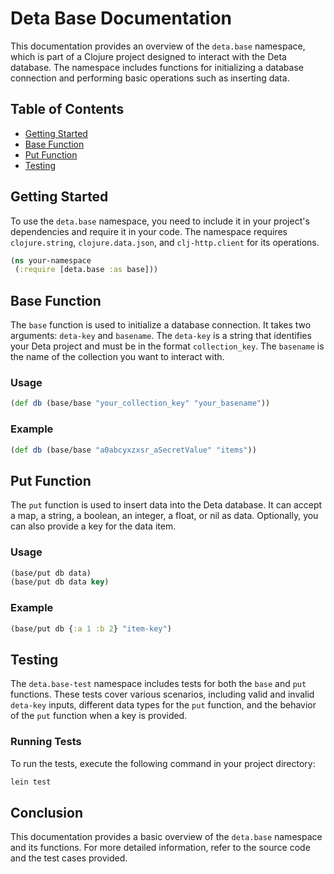 # Deta Base Documentation

This documentation provides an overview of the `deta.base` namespace, which is part of a Clojure project designed to interact with the Deta database. The namespace includes functions for initializing a database connection and performing basic operations such as inserting data.

## Table of Contents

-   [Getting Started](#getting-started)
-   [Base Function](#base-function)
-   [Put Function](#put-function)
-   [Testing](#testing)

## Getting Started

To use the `deta.base` namespace, you need to include it in your project's dependencies and require it in your code. The namespace requires `clojure.string`, `clojure.data.json`, and `clj-http.client` for its operations.

```clojure
(ns your-namespace
 (:require [deta.base :as base]))
```

## Base Function

The `base` function is used to initialize a database connection. It takes two arguments: `deta-key` and `basename`. The `deta-key` is a string that identifies your Deta project and must be in the format `collection_key`. The `basename` is the name of the collection you want to interact with.

### Usage

```clojure
(def db (base/base "your_collection_key" "your_basename"))
```

### Example

```clojure
(def db (base/base "a0abcyxzxsr_aSecretValue" "items"))
```

## Put Function

The `put` function is used to insert data into the Deta database. It can accept a map, a string, a boolean, an integer, a float, or nil as data. Optionally, you can also provide a key for the data item.

### Usage

```clojure
(base/put db data)
(base/put db data key)
```

### Example

```clojure
(base/put db {:a 1 :b 2} "item-key")
```

## Testing

The `deta.base-test` namespace includes tests for both the `base` and `put` functions. These tests cover various scenarios, including valid and invalid `deta-key` inputs, different data types for the `put` function, and the behavior of the `put` function when a key is provided.

### Running Tests

To run the tests, execute the following command in your project directory:

```bash
lein test
```

## Conclusion

This documentation provides a basic overview of the `deta.base` namespace and its functions. For more detailed information, refer to the source code and the test cases provided.
